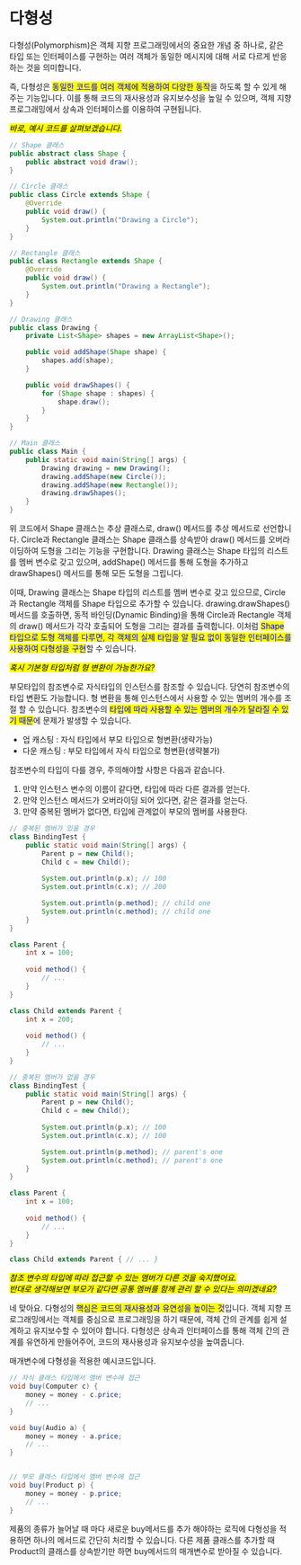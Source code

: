 # 다형성

다형성(Polymorphism)은 객체 지향 프로그래밍에서의 중요한 개념 중 하나로, 같은 타입 또는 인터페이스를 구현하는 여러 객체가 동일한 메시지에 대해 서로 다르게 반응하는 것을 의미합니다.

즉, 다형성은 <mark style="color:blue;">동일한 코드를 여러 객체에 적용하여 다양한 동작</mark>을 하도록 할 수 있게 해주는 기능입니다. 이를 통해 코드의 재사용성과 유지보수성을 높일 수 있으며, 객체 지향 프로그래밍에서 상속과 인터페이스를 이용하여 구현됩니다.





_<mark style="background-color:yellow;">바로, 예시 코드를 살펴보겠습니다.</mark>_

```java
// Shape 클래스
public abstract class Shape {
    public abstract void draw();
}

// Circle 클래스
public class Circle extends Shape {
    @Override
    public void draw() {
        System.out.println("Drawing a Circle");
    }
}

// Rectangle 클래스
public class Rectangle extends Shape {
    @Override
    public void draw() {
        System.out.println("Drawing a Rectangle");
    }
}

// Drawing 클래스
public class Drawing {
    private List<Shape> shapes = new ArrayList<Shape>();

    public void addShape(Shape shape) {
        shapes.add(shape);
    }

    public void drawShapes() {
        for (Shape shape : shapes) {
            shape.draw();
        }
    }
}

// Main 클래스
public class Main {
    public static void main(String[] args) {
        Drawing drawing = new Drawing();
        drawing.addShape(new Circle());
        drawing.addShape(new Rectangle());
        drawing.drawShapes();
    }
}
```



위 코드에서 Shape 클래스는 추상 클래스로, draw() 메서드를 추상 메서드로 선언합니다. Circle과 Rectangle 클래스는 Shape 클래스를 상속받아 draw() 메서드를 오버라이딩하여 도형을 그리는 기능을 구현합니다. Drawing 클래스는 Shape 타입의 리스트를 멤버 변수로 갖고 있으며, addShape() 메서드를 통해 도형을 추가하고 drawShapes() 메서드를 통해 모든 도형을 그립니다.



이때, Drawing 클래스는 Shape 타입의 리스트를 멤버 변수로 갖고 있으므로, Circle과 Rectangle 객체를 Shape 타입으로 추가할 수 있습니다. drawing.drawShapes() 메서드를 호출하면, 동적 바인딩(Dynamic Binding)을 통해 Circle과 Rectangle 객체의 draw() 메서드가 각각 호출되어 도형을 그리는 결과를 출력합니다. 이처럼 <mark style="color:blue;">Shape 타입으로 도형 객체를 다루면, 각 객체의 실제 타입을 알 필요 없이 동일한 인터페이스를 사용하여 다형성을 구현</mark>할 수 있습니다.







_<mark style="background-color:yellow;">혹시 기본형 타입처럼 형 변환이 가능한가요?</mark>_

부모타입의 참조변수로 자식타입의 인스턴스를 참조할 수 있습니다. 당연히 참조변수의 타입 변환도 가능합니다. 형 변환을 통해 인스턴스에서 사용할 수 있는 멤버의 개수를 조절 할 수 있습니다. 참조변수의 <mark style="color:blue;">타입에 따라 사용할 수 있는 멤버의 개수가 달라질 수 있기 때문</mark>에 문제가 발생할 수 있습니다.&#x20;

* 업 캐스팅 : 자식 타입에서 부모 타입으로 형변환(생략가능)
* 다운 캐스팅 : 부모 타입에서 자식 타입으로 형변환(생략불가)



참조변수의 타입이 다를 경우, 주의해야할 사항은 다음과 같습니다.

1. 만약 인스턴스 변수의 이름이 같다면, 타입에 따라 다른 결과를 얻는다.
2. 만약 인스턴스 메서드가 오버라이딩 되어 있다면, 같은 결과를 얻는다.
3. 만약 중복된 멤버가 없다면, 타입에 관계없이 부모의 멤버를 사용한다.

```java
// 중복된 멤버가 있을 경우
class BindingTest {
    public static void main(String[] args) {
        Parent p = new Child();
        Child c = new Child();
        
        System.out.println(p.x); // 100
        System.out.println(c.x); // 200

        System.out.println(p.method); // child one    
        System.out.println(c.method); // child one
    }
}

class Parent {
    int x = 100;
    
    void method() {
        // ...
    }
}

class Child extends Parent {
    int x = 200;
    
    void method() {
        // ...
    }
}

// 중복된 멤버가 없을 경우
class BindingTest {
    public static void main(String[] args) {
        Parent p = new Child();
        Child c = new Child();
        
        System.out.println(p.x); // 100
        System.out.println(c.x); // 100

        System.out.println(p.method); // parent's one    
        System.out.println(c.method); // parent's one
    }
}

class Parent {
    int x = 100;
    
    void method() {
        // ...
    }
}

class Child extends Parent { // ... }
```







_<mark style="background-color:yellow;">참조 변수의 타입에 따라 접근할 수 있는 멤버가 다른 것을 숙지했어요.</mark>_\
_<mark style="background-color:yellow;">반대로 생각해보면 부모가 같다면 공통 멤버를 함께 관리 할 수 있다는 의미겠네요?</mark>_

네 맞아요. 다형성의 <mark style="color:blue;">핵심은 코드의 재사용성과 유연성을 높이는 것</mark>입니다. 객체 지향 프로그래밍에서는 객체를 중심으로 프로그래밍을 하기 때문에, 객체 간의 관계를 쉽게 설계하고 유지보수할 수 있어야 합니다. 다형성은 상속과 인터페이스를 통해 객체 간의 관계를 유연하게 만들어주어, 코드의 재사용성과 유지보수성을 높여줍니다.



매개변수에 다형성을 적용한 예시코드입니다.

```java
// 자식 클래스 타입에서 멤버 변수에 접근
void buy(Computer c) {
    money = money - c.price;
    // ...
}

void buy(Audio a) {
    money = money - a.price;
    // ...
}


// 부모 클래스 타입에서 멤버 변수에 접근
void buy(Product p) {
    money = money - p.price;
    // ...
}
```



제품의 종류가 늘어날 때 마다 새로운 buy메서드를 추가 해야하는 로직에 다형성을 적용하면 하나의 메서드로 간단히 처리할 수 있습니다. 다른 제품 클래스를 추가할 때 Product의 클래스를 상속받기만 하면 buy메서드의 매개변수로 받아질 수 있습니다.







